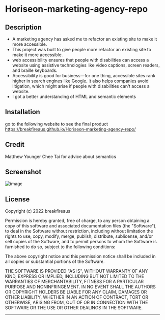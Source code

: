 # Horiseon-marketing-agency-repo

## Description


- A marketing agency has asked me to refactor an existing site to make it more accessible.
- This project was built to give people more refactor an existing site to make it more accessible.
- web accessibility ensures that people with disabilities can access a website using assistive technologies like video captions, 
screen readers, and braille keyboards. 
- Accessibility is good for business—for one thing, accessible sites rank higher in search engines like Google. It also helps companies avoid litigation, which might arise if people with disabilities can't access a website.
- I got a better understanding of HTML and semantic elements


## Installation

go to the following website to see the final product https://breakfireaus.github.io/Horiseon-marketing-agency-repo/

## Credit

Matthew Younger
Chee Tai for advice about semantics

## Screenshot
![image](https://user-images.githubusercontent.com/108733026/184747428-b681f9e7-33f2-496a-a437-8a8e9082dd6a.png)


## License

Copyright (c) 2022 breakfireaus

Permission is hereby granted, free of charge, to any person obtaining a copy
of this software and associated documentation files (the "Software"), to deal
in the Software without restriction, including without limitation the rights
to use, copy, modify, merge, publish, distribute, sublicense, and/or sell
copies of the Software, and to permit persons to whom the Software is
furnished to do so, subject to the following conditions:

The above copyright notice and this permission notice shall be included in all
copies or substantial portions of the Software.

THE SOFTWARE IS PROVIDED "AS IS", WITHOUT WARRANTY OF ANY KIND, EXPRESS OR
IMPLIED, INCLUDING BUT NOT LIMITED TO THE WARRANTIES OF MERCHANTABILITY,
FITNESS FOR A PARTICULAR PURPOSE AND NONINFRINGEMENT. IN NO EVENT SHALL THE
AUTHORS OR COPYRIGHT HOLDERS BE LIABLE FOR ANY CLAIM, DAMAGES OR OTHER
LIABILITY, WHETHER IN AN ACTION OF CONTRACT, TORT OR OTHERWISE, ARISING FROM,
OUT OF OR IN CONNECTION WITH THE SOFTWARE OR THE USE OR OTHER DEALINGS IN THE
SOFTWARE.


---
